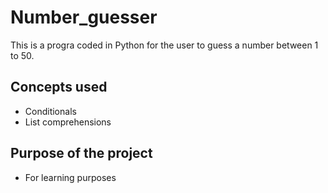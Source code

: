 # Number_guesser
This is a progra coded in Python for the user to guess a number between 1 to 50.

## Concepts used
* Conditionals
* List comprehensions

## Purpose of the project
* For learning purposes
